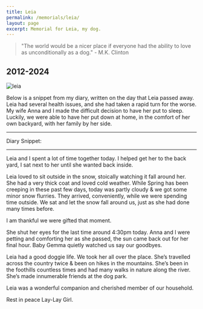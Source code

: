 ```yaml
---
title: Leia  
permalink: /memorials/leia/
layout: page  
excerpt: Memorial for Leia, my dog.
---
```


> "The world would be a nicer place if everyone had the ability to love as unconditionally as a dog." - M.K. Clinton

## 2012-2024

![leia](https://media.johnsosoka.com/pages/leia-memorial/IMG_1416.jpeg) 

Below is a snippet from my diary, written on the day that Leia passed away. Leia had several health issues, and she had
taken a rapid turn for the worse. My wife Anna and I made the difficult decision to have her put to sleep. Luckily,
we were able to have her put down at home, in the comfort of her own backyard, with her family by her side.

---

Diary Snippet:

---

Leia and I spent a lot of time together today. I helped get her to the back yard, I sat next to her until she wanted back inside.

Leia loved to sit outside in the snow, stoically watching it fall around her. She had a very thick coat and loved cold weather. While Spring has been creeping in these past few days, today was partly cloudy & we got some minor snow flurries. They arrived, conveniently, while we were spending time outside. We sat and let the snow fall around us, just as she had done many times before.

I am thankful we were gifted that moment.

She shut her eyes for the last time around 4:30pm today. Anna and I were petting and comforting her as she passed, the sun came back out for her final hour. Baby Gemma quietly watched us say our goodbyes.

Leia had a good doggie life. We took her all over the place. She’s travelled across the country twice & been on hikes in the mountains. She’s been in the foothills countless times and had many walks in nature along the river. She’s made innumerable friends at the dog park.

Leia was a wonderful companion and cherished member of our household.

Rest in peace Lay-Lay Girl.